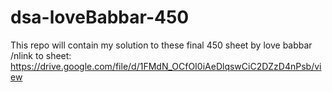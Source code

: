 # dsa-loveBabbar-450
This repo will contain my solution to these final 450 sheet by love babbar
/nlink to sheet: https://drive.google.com/file/d/1FMdN_OCfOI0iAeDlqswCiC2DZzD4nPsb/view
